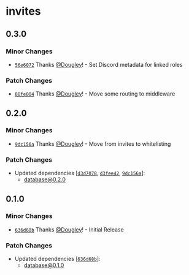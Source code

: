 # invites

## 0.3.0

### Minor Changes

- [`56e6072`](https://github.com/Dougley/bastion/commit/56e6072971e99b2cc479ccbf8bda130e24de3dfe) Thanks [@Dougley](https://github.com/Dougley)! - Set Discord metadata for linked roles

### Patch Changes

- [`88fe004`](https://github.com/Dougley/bastion/commit/88fe00462d75535cf012700c6af17e0f1db753f6) Thanks [@Dougley](https://github.com/Dougley)! - Move some routing to middleware

## 0.2.0

### Minor Changes

- [`9dc156a`](https://github.com/Dougley/bastion/commit/9dc156a9878ac99c66dee7d1007fa96b59ade455) Thanks [@Dougley](https://github.com/Dougley)! - Move from invites to whitelisting

### Patch Changes

- Updated dependencies [[`d3d7078`](https://github.com/Dougley/bastion/commit/d3d70784dd3ef163dec5199cdc8c9449b6f88a11), [`d3fee42`](https://github.com/Dougley/bastion/commit/d3fee42f5dcdf263faf4406027283478fd613728), [`9dc156a`](https://github.com/Dougley/bastion/commit/9dc156a9878ac99c66dee7d1007fa96b59ade455)]:
  - database@0.2.0

## 0.1.0

### Minor Changes

- [`636d68b`](https://github.com/Dougley/bastion/commit/636d68bf85f8e35ecedf39b0e122096eea71c4a7) Thanks [@Dougley](https://github.com/Dougley)! - Initial Release

### Patch Changes

- Updated dependencies [[`636d68b`](https://github.com/Dougley/bastion/commit/636d68bf85f8e35ecedf39b0e122096eea71c4a7)]:
  - database@0.1.0
